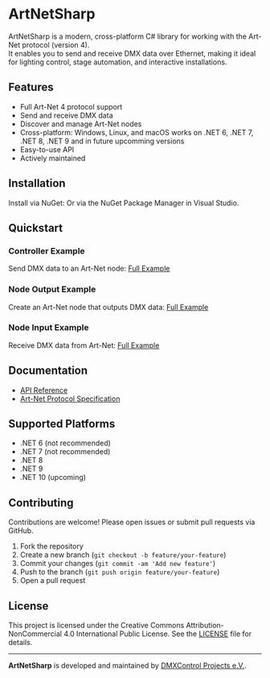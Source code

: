 # ArtNetSharp

ArtNetSharp is a modern, cross-platform C# library for working with the Art-Net protocol (version 4).  
It enables you to send and receive DMX data over Ethernet, making it ideal for lighting control, stage automation, and interactive installations.

## Features

- Full Art-Net 4 protocol support
- Send and receive DMX data
- Discover and manage Art-Net nodes
- Cross-platform: Windows, Linux, and macOS works on .NET 6, .NET 7, .NET 8, .NET 9 and in future upcomming versions
- Easy-to-use API
- Actively maintained

## Installation

Install via NuGet:
Or via the NuGet Package Manager in Visual Studio.

## Quickstart

### Controller Example

Send DMX data to an Art-Net node:
[Full Example](https://github.com/DMXControl/ArtNetSharp/blob/main/Examples/ControllerExample/Program.cs)

### Node Output Example

Create an Art-Net node that outputs DMX data:
[Full Example](https://github.com/DMXControl/ArtNetSharp/blob/main/Examples/NodeOutputExample/Program.cs)

### Node Input Example

Receive DMX data from Art-Net:
[Full Example](https://github.com/DMXControl/ArtNetSharp/blob/main/Examples/NodeInputExample/Program.cs)

## Documentation

- [API Reference](https://github.com/DMXControl/ArtNetSharp/wiki)
- [Art-Net Protocol Specification](https://art-net.org.uk/structure/)

## Supported Platforms

- .NET 6 (not recommended)
- .NET 7 (not recommended)
- .NET 8
- .NET 9
- .NET 10 (upcoming)

## Contributing

Contributions are welcome! Please open issues or submit pull requests via GitHub.

1. Fork the repository
2. Create a new branch (`git checkout -b feature/your-feature`)
3. Commit your changes (`git commit -am 'Add new feature'`)
4. Push to the branch (`git push origin feature/your-feature`)
5. Open a pull request

## License

This project is licensed under the Creative Commons Attribution-NonCommercial 4.0 International Public License. See the [LICENSE](LICENSE.md) file for details.


---

**ArtNetSharp** is developed and maintained by [DMXControl Projects e.V.](https://www.dmxcontrol.de/).

